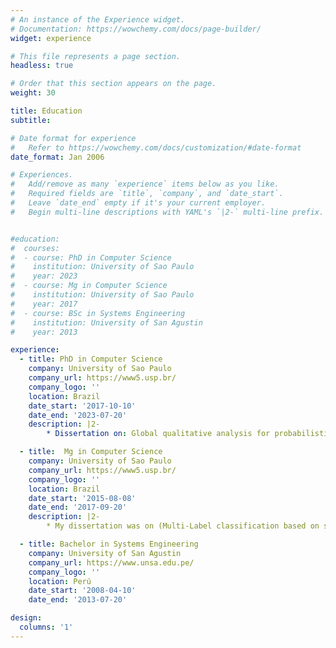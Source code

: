 ```yaml
---
# An instance of the Experience widget.
# Documentation: https://wowchemy.com/docs/page-builder/
widget: experience

# This file represents a page section.
headless: true

# Order that this section appears on the page.
weight: 30

title: Education
subtitle:

# Date format for experience
#   Refer to https://wowchemy.com/docs/customization/#date-format
date_format: Jan 2006

# Experiences.
#   Add/remove as many `experience` items below as you like.
#   Required fields are `title`, `company`, and `date_start`.
#   Leave `date_end` empty if it's your current employer.
#   Begin multi-line descriptions with YAML's `|2-` multi-line prefix.


#education:
#  courses:
#  - course: PhD in Computer Science
#    institution: University of Sao Paulo
#    year: 2023
#  - course: Mg in Computer Science
#    institution: University of Sao Paulo
#    year: 2017
#  - course: BSc in Systems Engineering
#    institution: University of San Agustin
#    year: 2013

experience:
  - title: PhD in Computer Science
    company: University of Sao Paulo
    company_url: https://www5.usp.br/
    company_logo: ''
    location: Brazil
    date_start: '2017-10-10'
    date_end: '2023-07-20'
    description: |2-
        * Dissertation on: Global qualitative analysis for probabilistic circuits

  - title:  Mg in Computer Science
    company: University of Sao Paulo
    company_url: https://www5.usp.br/
    company_logo: ''
    location: Brazil
    date_start: '2015-08-08'
    date_end: '2017-09-20'
    description: |2-
        * My dissertation was on (Multi-Label classification based on sum-product networks)[https://teses.usp.br/teses/disponiveis/45/45134/tde-08122017-100124/pt-br.php]

  - title: Bachelor in Systems Engineering
    company: University of San Agustin
    company_url: https://www.unsa.edu.pe/
    company_logo: ''
    location: Perú
    date_start: '2008-04-10'
    date_end: '2013-07-20'

design:
  columns: '1'
---
```


